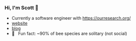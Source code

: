 ### Hi, I'm Scott 👋 

- Currently a software engineer with https://ourresearch.org/
- [website](https://scottchamberlain.info)
- [blog](https://recology.info/)
- 🐝 &nbsp; Fun fact: ~90% of bee species are solitary (not social)
